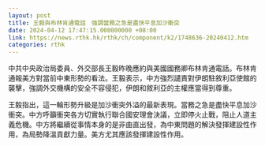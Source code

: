 ```yaml
---
layout: post
title: 王毅與布林肯通電話　強調當務之急是盡快平息加沙衝突
date: 2024-04-12 17:47:15.000000000 +08:00
link: https://news.rthk.hk/rthk/ch/component/k2/1748636-20240412.htm
categories: rthk
---
```


中共中央政治局委員、外交部長王毅昨晚應約與美國國務卿布林肯通電話。布林肯通報美方對當前中東形勢的看法。王毅表示，中方強烈譴責對伊朗駐敘利亞使館的襲擊，強調外交機構的安全不容侵犯，伊朗和敘利亞的主權應當得到尊重。

王毅指出，這一輪形勢升級是加沙衝突外溢的最新表現。當務之急是盡快平息加沙衝突。中方呼籲衝突各方切實執行聯合國安理會決議，立即停火止戰，阻止人道主義危機。中方將繼續從事情本身的是非曲直出發，為中東問題的解決發揮建設性作用，為局勢降溫貢獻力量。美方尤其應該發揮建設性作用。
